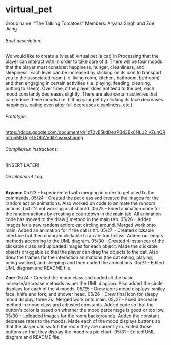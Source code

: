 # virtual_pet

Group name: “The Talking Tomatoes”
Members: Aryana Singh and Zoe Jiang

###### Brief description:
We would like to create a (visual) virtual pet (a cat) in Processing that the player can interact with in order to take care of it. There will be four moods that the player must consider: happiness, hunger, cleanliness, and sleepiness. Each level can be increased by clicking on its icon to transport you to the associated room (i.e. living room, kitchen, bathroom, bedroom) and then engaging in certain activities (i.e. playing, feeding, cleaning, putting to sleep). Over time, if the player does not tend to the pet, each mood constantly decreases slightly. There are also certain activities that can reduce these moods (i.e. hitting your pet by clicking its face decreases happiness, eating even after full decreases cleanliness, etc.).

###### Prototype:
https://docs.google.com/document/d/1zT0yE5kdDezPBd3Bx0NLJ2_vZuhQRmfpnMFUgeLkObY/edit?usp=sharing

###### Compile/run instructions:
[INSERT LATER]

###### Development Log:

**Aryana:**
05/23 - Experimented with merging in order to get used to the commands.
05/24 - Created the pet class and created the images for the random action animations. Also worked on code to animate the random actions, but it's not working as it should.
05/25 - Fixed animation code for the random actions by creating a countdown in the main tab. All animation code has moved to the draw() method in the main tab.
05/26 - Added images for a new random action: cat circling around. Merged work onto main. Added an animation for if the cat is hit.
05/27 - Created clickable interface but then changed clickable to an abstract class. Added our empty methods according to the UML diagram.
05/30 - Created 4 instances of the clickable class and uploaded images for each object. Made the clickable objects draggable so that the player can drag the objects to the cat. Also drew the frames for the interaction animations (the cat eating, playing, being washed, and sleeping) and then coded the animations.
05/31 - Edited UML diagram and README file.


**Zoe:**
05/24 - Created the mood class and coded all the basic increase/decrease methods as per the UML diagram. Also added the circle displays for each of the 4 moods.
05/25 - Drew icons mood displays: smiley face, knife and fork, and shower head.
05/26 - Drew final icon for sleepy mood display: three Zs. Merged work onto main.
05/27 - Fixed decrease method in mood class and adjusted constants. Added code so that the button's color is based on whether the mood percentage is good or too low.
05/30 - Uploaded images for the room backgrounds. Added the constant decrease rates to the moods. Made each of the mood displays buttons so that the player can switch the room they are currently in. Edited those buttons so that they display the mood via pie chart.
05/31 - Edited UML diagram and README file.
